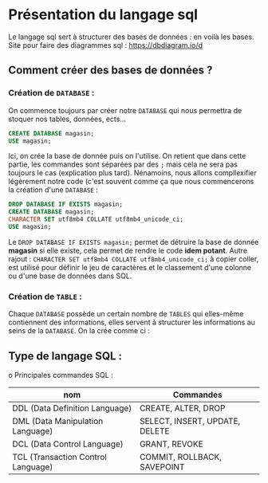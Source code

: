 # Présentation du langage sql
Le langage sql sert à structurer des bases de données : en voilà les bases.
Site pour faire des diagrammes sql : https://dbdiagram.io/d

## Comment créer des bases de données ?
### Création de ```DATABASE``` :
On commence toujours par créer notre ```DATABASE``` qui nous permettra de stoquer nos tables, données, ects...
```sql
CREATE DATABASE magasin;
USE magasin;
```
Ici, on crée la base de donnée puis on l'utilise. On retient que dans cette partie, les commandes sont séparées par des ```;``` mais cela ne sera pas toujours le cas (explication plus tard). Nénamoins, nous allons compllexifier légèrement notre code (c'est souvent comme ça que nous commencerons la création d'une ```DATABASE``` :
```sql
DROP DATABASE IF EXISTS magasin;
CREATE DATABASE magasin;
CHARACTER SET utf8mb4 COLLATE utf8mb4_unicode_ci;
USE magasin;
```
Le ```DROP DATABASE IF EXISTS magasin;``` permet de détruire la base de donnée **magasin** si elle existe, cela permet de rendre le code **idem potant**.
Autre rajout : ```CHARACTER SET utf8mb4 COLLATE utf8mb4_unicode_ci;``` à copier coller, est utilisé pour définir le jeu de caractères et le classement d'une colonne ou d'une base de données dans SQL.

### Création de ```TABLE``` :
Chaque ```DATABASE``` possède un certain nombre de ```TABLES``` qui elles-même contiennent des informations, elles servent à structurer les informations au seins de la ```DATABASE```.
On la crée comme ci :


## Type de langage SQL :
o	Principales commandes SQL :

|nom|Commandes|
|---|---|
|DDL (Data Definition Language)| CREATE, ALTER, DROP|
|DML (Data Manipulation Language)| SELECT, INSERT, UPDATE, DELETE|
|DCL (Data Control Language) |GRANT, REVOKE|
|TCL (Transaction Control Language)|COMMIT, ROLLBACK, SAVEPOINT|





